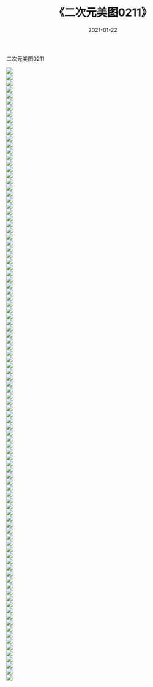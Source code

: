 ﻿---
layout: post
title:  《二次元美图0211》
date:   2021-01-22
img: http://imgx.orgx.ga/二次元/2021/二次元美图0211/000.jpg
categories: [美女, 清纯, 唯美]
---

二次元美图0211

 ![](http://imgx.orgx.ga/二次元/2021/二次元美图0211/001.jpg) <br>![](http://imgx.orgx.ga/二次元/2021/二次元美图0211/002.jpg) <br>![](http://imgx.orgx.ga/二次元/2021/二次元美图0211/003.jpg) <br>![](http://imgx.orgx.ga/二次元/2021/二次元美图0211/004.jpg) <br>![](http://imgx.orgx.ga/二次元/2021/二次元美图0211/005.jpg) <br>![](http://imgx.orgx.ga/二次元/2021/二次元美图0211/006.jpg) <br>![](http://imgx.orgx.ga/二次元/2021/二次元美图0211/007.jpg) <br>![](http://imgx.orgx.ga/二次元/2021/二次元美图0211/008.jpg) <br>![](http://imgx.orgx.ga/二次元/2021/二次元美图0211/009.jpg) <br>![](http://imgx.orgx.ga/二次元/2021/二次元美图0211/010.jpg) <br>![](http://imgx.orgx.ga/二次元/2021/二次元美图0211/011.jpg) <br>![](http://imgx.orgx.ga/二次元/2021/二次元美图0211/012.jpg) <br>![](http://imgx.orgx.ga/二次元/2021/二次元美图0211/013.jpg) <br>![](http://imgx.orgx.ga/二次元/2021/二次元美图0211/014.jpg) <br>![](http://imgx.orgx.ga/二次元/2021/二次元美图0211/015.jpg) <br>![](http://imgx.orgx.ga/二次元/2021/二次元美图0211/016.jpg) <br>![](http://imgx.orgx.ga/二次元/2021/二次元美图0211/017.jpg) <br>![](http://imgx.orgx.ga/二次元/2021/二次元美图0211/018.jpg) <br>![](http://imgx.orgx.ga/二次元/2021/二次元美图0211/019.jpg) <br>![](http://imgx.orgx.ga/二次元/2021/二次元美图0211/020.jpg) <br>![](http://imgx.orgx.ga/二次元/2021/二次元美图0211/021.jpg) <br>![](http://imgx.orgx.ga/二次元/2021/二次元美图0211/022.jpg) <br>![](http://imgx.orgx.ga/二次元/2021/二次元美图0211/023.jpg) <br>![](http://imgx.orgx.ga/二次元/2021/二次元美图0211/024.jpg) <br>![](http://imgx.orgx.ga/二次元/2021/二次元美图0211/025.jpg) <br>![](http://imgx.orgx.ga/二次元/2021/二次元美图0211/026.jpg) <br>![](http://imgx.orgx.ga/二次元/2021/二次元美图0211/027.jpg) <br>![](http://imgx.orgx.ga/二次元/2021/二次元美图0211/028.jpg) <br>![](http://imgx.orgx.ga/二次元/2021/二次元美图0211/029.jpg) <br>![](http://imgx.orgx.ga/二次元/2021/二次元美图0211/030.jpg) <br>![](http://imgx.orgx.ga/二次元/2021/二次元美图0211/031.jpg) <br>![](http://imgx.orgx.ga/二次元/2021/二次元美图0211/032.jpg) <br>![](http://imgx.orgx.ga/二次元/2021/二次元美图0211/033.jpg) <br>![](http://imgx.orgx.ga/二次元/2021/二次元美图0211/034.jpg) <br>![](http://imgx.orgx.ga/二次元/2021/二次元美图0211/035.jpg) <br>![](http://imgx.orgx.ga/二次元/2021/二次元美图0211/036.jpg) <br>![](http://imgx.orgx.ga/二次元/2021/二次元美图0211/037.jpg) <br>![](http://imgx.orgx.ga/二次元/2021/二次元美图0211/038.jpg) <br>![](http://imgx.orgx.ga/二次元/2021/二次元美图0211/039.jpg) <br>![](http://imgx.orgx.ga/二次元/2021/二次元美图0211/040.jpg) <br>![](http://imgx.orgx.ga/二次元/2021/二次元美图0211/041.jpg) <br>![](http://imgx.orgx.ga/二次元/2021/二次元美图0211/042.jpg) <br>![](http://imgx.orgx.ga/二次元/2021/二次元美图0211/043.jpg) <br>![](http://imgx.orgx.ga/二次元/2021/二次元美图0211/044.jpg) <br>![](http://imgx.orgx.ga/二次元/2021/二次元美图0211/045.jpg) <br>![](http://imgx.orgx.ga/二次元/2021/二次元美图0211/046.jpg) <br>![](http://imgx.orgx.ga/二次元/2021/二次元美图0211/047.jpg) <br>![](http://imgx.orgx.ga/二次元/2021/二次元美图0211/048.jpg) <br>![](http://imgx.orgx.ga/二次元/2021/二次元美图0211/049.jpg) <br>![](http://imgx.orgx.ga/二次元/2021/二次元美图0211/050.jpg) <br>![](http://imgx.orgx.ga/二次元/2021/二次元美图0211/051.jpg) <br>![](http://imgx.orgx.ga/二次元/2021/二次元美图0211/052.jpg) <br>![](http://imgx.orgx.ga/二次元/2021/二次元美图0211/053.jpg) <br>![](http://imgx.orgx.ga/二次元/2021/二次元美图0211/054.jpg) <br>![](http://imgx.orgx.ga/二次元/2021/二次元美图0211/055.jpg) <br>![](http://imgx.orgx.ga/二次元/2021/二次元美图0211/056.jpg) <br>![](http://imgx.orgx.ga/二次元/2021/二次元美图0211/057.jpg) <br>![](http://imgx.orgx.ga/二次元/2021/二次元美图0211/058.jpg) <br>![](http://imgx.orgx.ga/二次元/2021/二次元美图0211/059.jpg) <br>![](http://imgx.orgx.ga/二次元/2021/二次元美图0211/060.jpg) <br>![](http://imgx.orgx.ga/二次元/2021/二次元美图0211/061.jpg) <br>![](http://imgx.orgx.ga/二次元/2021/二次元美图0211/062.jpg) <br>![](http://imgx.orgx.ga/二次元/2021/二次元美图0211/063.jpg) <br>![](http://imgx.orgx.ga/二次元/2021/二次元美图0211/064.jpg) <br>![](http://imgx.orgx.ga/二次元/2021/二次元美图0211/065.jpg) <br>![](http://imgx.orgx.ga/二次元/2021/二次元美图0211/066.jpg) <br>![](http://imgx.orgx.ga/二次元/2021/二次元美图0211/067.jpg) <br>![](http://imgx.orgx.ga/二次元/2021/二次元美图0211/068.jpg) <br>![](http://imgx.orgx.ga/二次元/2021/二次元美图0211/069.jpg) <br>![](http://imgx.orgx.ga/二次元/2021/二次元美图0211/070.jpg) <br>![](http://imgx.orgx.ga/二次元/2021/二次元美图0211/071.jpg) <br>![](http://imgx.orgx.ga/二次元/2021/二次元美图0211/072.jpg) <br>![](http://imgx.orgx.ga/二次元/2021/二次元美图0211/073.jpg) <br>![](http://imgx.orgx.ga/二次元/2021/二次元美图0211/074.jpg) <br>![](http://imgx.orgx.ga/二次元/2021/二次元美图0211/075.jpg) <br>![](http://imgx.orgx.ga/二次元/2021/二次元美图0211/076.jpg) <br>![](http://imgx.orgx.ga/二次元/2021/二次元美图0211/077.jpg) <br>![](http://imgx.orgx.ga/二次元/2021/二次元美图0211/078.jpg) <br>![](http://imgx.orgx.ga/二次元/2021/二次元美图0211/079.jpg) <br>![](http://imgx.orgx.ga/二次元/2021/二次元美图0211/080.jpg) <br>![](http://imgx.orgx.ga/二次元/2021/二次元美图0211/081.jpg) <br>![](http://imgx.orgx.ga/二次元/2021/二次元美图0211/082.jpg) <br>![](http://imgx.orgx.ga/二次元/2021/二次元美图0211/083.jpg) <br>![](http://imgx.orgx.ga/二次元/2021/二次元美图0211/084.jpg) <br>![](http://imgx.orgx.ga/二次元/2021/二次元美图0211/085.jpg) <br>![](http://imgx.orgx.ga/二次元/2021/二次元美图0211/086.jpg) <br>![](http://imgx.orgx.ga/二次元/2021/二次元美图0211/087.jpg) <br>![](http://imgx.orgx.ga/二次元/2021/二次元美图0211/088.jpg) <br>![](http://imgx.orgx.ga/二次元/2021/二次元美图0211/089.jpg) <br>![](http://imgx.orgx.ga/二次元/2021/二次元美图0211/090.jpg) <br>![](http://imgx.orgx.ga/二次元/2021/二次元美图0211/091.jpg) <br>![](http://imgx.orgx.ga/二次元/2021/二次元美图0211/092.jpg) <br>![](http://imgx.orgx.ga/二次元/2021/二次元美图0211/093.jpg) <br>![](http://imgx.orgx.ga/二次元/2021/二次元美图0211/094.jpg) <br>![](http://imgx.orgx.ga/二次元/2021/二次元美图0211/095.jpg) <br>![](http://imgx.orgx.ga/二次元/2021/二次元美图0211/096.jpg) <br>![](http://imgx.orgx.ga/二次元/2021/二次元美图0211/097.jpg) <br>![](http://imgx.orgx.ga/二次元/2021/二次元美图0211/098.jpg) <br>![](http://imgx.orgx.ga/二次元/2021/二次元美图0211/099.jpg) <br>![](http://imgx.orgx.ga/二次元/2021/二次元美图0211/100.jpg) <br>